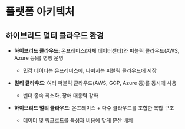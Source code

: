 # 플랫폼 아키텍처

## 하이브리드 멀티 클라우드 환경

- **하이브리드 클라우드**: 온프레미스(자체 데이터센터)와 퍼블릭 클라우드(AWS, Azure 등)를 병행 운영  
  - 민감 데이터는 온프레미스에, 나머지는 퍼블릭 클라우드에 저장

- **멀티 클라우드**: 여러 퍼블릭 클라우드(AWS, GCP, Azure 등)를 동시에 사용  
  - 벤더 종속 최소화, 장애 대응력 강화

- **하이브리드 멀티 클라우드**: 온프레미스 + 다수 클라우드를 조합한 복합 구조  
  - 데이터 및 워크로드를 특성과 비용에 맞게 분산 배치
